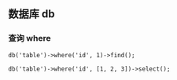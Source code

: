 
## 数据库 db

### 查询 where
~~~
db('table')->where('id', 1)->find();
~~~
~~~
db('table')->where('id', [1, 2, 3])->select();
~~~